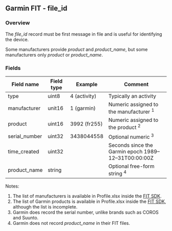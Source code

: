 ## Garmin FIT - file_id

### Overview

The *file_id* record must be first message in file and is useful for identifying the device.

Some manufacturers provide *product* and *product_name*, but some manufacturers only *product* or *product_name*.



### Fields

| Field name    | Field type | Example      | Comment                                             |
| ------------- | ---------- | ------------ | --------------------------------------------------- |
| type          | uint8      | 4 (activity) | Typically an activity                               |
| manufacturer  | unit16     | 1 (garmin)   | Numeric assigned to the manufacturer <sup>1</sup>   |
| product       | uint16     | 3992 (fr255) | Numeric assigned to the product <sup>2</sup>        |
| serial_number | uint32     | 3438044558   | Optional numeric <sup>3</sup>                       |
| time_created  | uint32     |              | Seconds since the Garmin epoch 1989–12–31T00:00:00Z |
| product_name  | string     |              | Optional free-form string <sup>4</sup>              |

Notes:

1. The list of manufacturers is available in Profile.xlsx inside the [FIT SDK](https://developer.garmin.com/fit/download/).
2. The list of Garmin products is available in Profile.xlsx inside the [FIT SDK](https://developer.garmin.com/fit/download/), although the list is incomplete.
3. Garmin does record the serial number, unlike brands such as COROS and Suunto.
4. Garmin does not record *product_name* in their FIT files.


